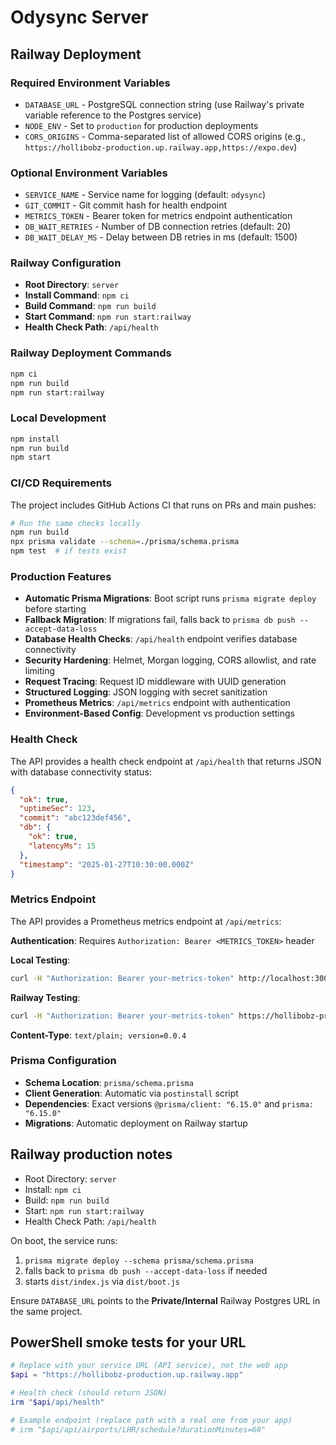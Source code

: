 # Odysync Server

## Railway Deployment

### Required Environment Variables

- `DATABASE_URL` - PostgreSQL connection string (use Railway's private variable reference to the Postgres service)
- `NODE_ENV` - Set to `production` for production deployments
- `CORS_ORIGINS` - Comma-separated list of allowed CORS origins (e.g., `https://hollibobz-production.up.railway.app,https://expo.dev`)

### Optional Environment Variables

- `SERVICE_NAME` - Service name for logging (default: `odysync`)
- `GIT_COMMIT` - Git commit hash for health endpoint
- `METRICS_TOKEN` - Bearer token for metrics endpoint authentication
- `DB_WAIT_RETRIES` - Number of DB connection retries (default: 20)
- `DB_WAIT_DELAY_MS` - Delay between DB retries in ms (default: 1500)

### Railway Configuration

- **Root Directory**: `server`
- **Install Command**: `npm ci`
- **Build Command**: `npm run build`
- **Start Command**: `npm run start:railway`
- **Health Check Path**: `/api/health`

### Railway Deployment Commands

```bash
npm ci
npm run build
npm run start:railway
```

### Local Development

```bash
npm install
npm run build
npm start
```

### CI/CD Requirements

The project includes GitHub Actions CI that runs on PRs and main pushes:

```bash
# Run the same checks locally
npm run build
npx prisma validate --schema=./prisma/schema.prisma
npm test  # if tests exist
```

### Production Features

- **Automatic Prisma Migrations**: Boot script runs `prisma migrate deploy` before starting
- **Fallback Migration**: If migrations fail, falls back to `prisma db push --accept-data-loss`
- **Database Health Checks**: `/api/health` endpoint verifies database connectivity
- **Security Hardening**: Helmet, Morgan logging, CORS allowlist, and rate limiting
- **Request Tracing**: Request ID middleware with UUID generation
- **Structured Logging**: JSON logging with secret sanitization
- **Prometheus Metrics**: `/api/metrics` endpoint with authentication
- **Environment-Based Config**: Development vs production settings

### Health Check

The API provides a health check endpoint at `/api/health` that returns JSON with database connectivity status:

```json
{
  "ok": true,
  "uptimeSec": 123,
  "commit": "abc123def456",
  "db": {
    "ok": true,
    "latencyMs": 15
  },
  "timestamp": "2025-01-27T10:30:00.000Z"
}
```

### Metrics Endpoint

The API provides a Prometheus metrics endpoint at `/api/metrics`:

**Authentication**: Requires `Authorization: Bearer <METRICS_TOKEN>` header

**Local Testing**:
```bash
curl -H "Authorization: Bearer your-metrics-token" http://localhost:3000/api/metrics
```

**Railway Testing**:
```bash
curl -H "Authorization: Bearer your-metrics-token" https://hollibobz-production.up.railway.app/api/metrics
```

**Content-Type**: `text/plain; version=0.0.4`

### Prisma Configuration

- **Schema Location**: `prisma/schema.prisma`
- **Client Generation**: Automatic via `postinstall` script
- **Dependencies**: Exact versions `@prisma/client: "6.15.0"` and `prisma: "6.15.0"`
- **Migrations**: Automatic deployment on Railway startup

## Railway production notes

- Root Directory: `server`
- Install: `npm ci`
- Build: `npm run build`
- Start: `npm run start:railway`
- Health Check Path: `/api/health`

On boot, the service runs:
1) `prisma migrate deploy --schema prisma/schema.prisma`
2) falls back to `prisma db push --accept-data-loss` if needed
3) starts `dist/index.js` via `dist/boot.js`

Ensure `DATABASE_URL` points to the **Private/Internal** Railway Postgres URL in the same project.

## PowerShell smoke tests for your URL

```powershell
# Replace with your service URL (API service), not the web app
$api = "https://hollibobz-production.up.railway.app"

# Health check (should return JSON)
irm "$api/api/health"

# Example endpoint (replace path with a real one from your app)
# irm "$api/api/airports/LHR/schedule?durationMinutes=60"
```
